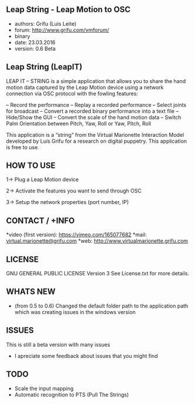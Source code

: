 Leap String - Leap Motion to OSC
-----------------------------
* authors: Grifu (Luis Leite)
* forum: http://www.grifu.com/vmforum/
* binary
* date: 23.03.2016
* version: 0.6 Beta


Leap String (LeapIT)
------------
LEAP IT – STRING is a simple application that allows you to share the hand motion data captured by the Leap Motion device using a network connection via OSC protocol with the fowling features:

– Record the performance
– Replay a recorded performance
– Select joints for broadcast
– Convert a recorded binary performance into a text file
– Hide/Show the GUI
– Convert the scale of the hand motion data
– Switch Palm Orientation between Pitch, Yaw, Roll or Yaw, Pitch, Roll

This application is a “string” from the Virtual Marionette Interaction Model developed by Luís Grifu for a research on digital puppetry. This application is free to use.



HOW TO USE
----------
1-> Plug a Leap Motion device 

2-> Activate the features you want to send through OSC

3-> Setup the network properties (port number, IP)



CONTACT / +INFO
---------------
*video (first version): https://vimeo.com/165077682
*mail: virtual.marionette@grifu.com
*web: http://www.virtualmarionette.grifu.com


LICENSE
-------
GNU GENERAL PUBLIC LICENSE Version 3
See License.txt for more details.


WHATS NEW 
-----
- (from 0.5 to 0.6) Changed the default folder path to the application path which was creating issues in the windows version

ISSUES
------
This is still a beta version with many issues
- I apreciate some feedback about issues that you might find


TODO
----
- Scale the input mapping
- Automatic recognition to PTS (Pull The Strings)